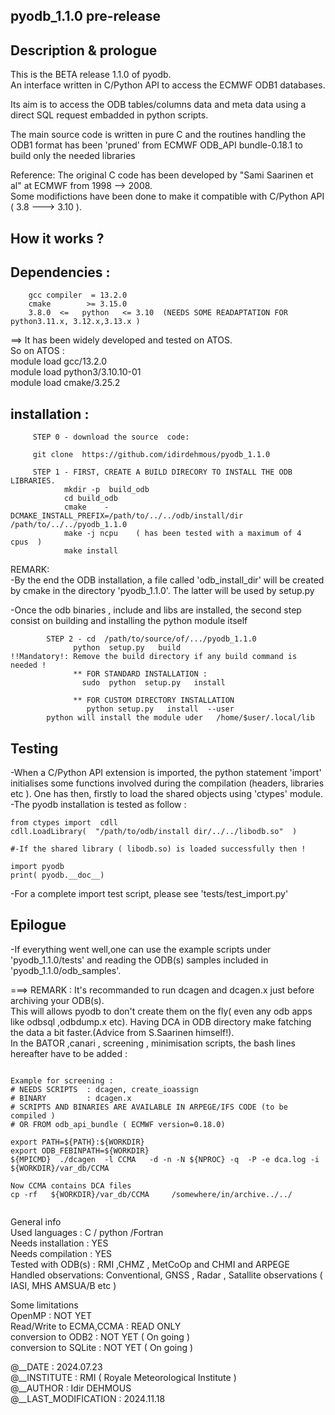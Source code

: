 ## pyodb_1.1.0  pre-release 


## Description & prologue 
This is the BETA release 1.1.0 of pyodb.<br />
An interface written in C/Python API to access the ECMWF ODB1 databases.<br />

Its aim is to access the ODB tables/columns data and meta data using a direct SQL request
embadded in python scripts.<br />

The main source code is written in pure C and the routines handling the ODB1
format has been 'pruned' from ECMWF ODB_API bundle-0.18.1 to build only the
needed libraries <br />

Reference:
The original C code has been developed by "Sami Saarinen et al" at ECMWF from 1998 --> 2008.  <br />
Some modifictions have been done to make it compatible with C/Python API ( 3.8 ---> 3.10 ).

## How it works ?

## Dependencies :
        gcc compiler  = 13.2.0    
        cmake        >= 3.15.0   
        3.8.0  <=   python   <= 3.10  (NEEDS SOME READAPTATION FOR python3.11.x, 3.12.x,3.13.x )

==> It has been widely developed and tested on ATOS. <br />
So on ATOS  : <br />
   module load   gcc/13.2.0           <br />
   module load   python3/3.10.10-01   <br />
   module load   cmake/3.25.2         <br />


## installation :  

   ```  
        STEP 0 - download the source  code:

        git clone  https://github.com/idirdehmous/pyodb_1.1.0 
 
        STEP 1 - FIRST, CREATE A BUILD DIRECORY TO INSTALL THE ODB LIBRARIES.
               mkdir -p  build_odb  
               cd build_odb 
               cmake    -DCMAKE_INSTALL_PREFIX=/path/to/../../odb/install/dir         /path/to/../../pyodb_1.1.0 
               make -j ncpu    ( has been tested with a maximum of 4  cpus  ) 
               make install  
```
REMARK:  <br />
-By the end the ODB installation, a file called 'odb_install_dir' will be created by cmake in the directory 'pyodb_1.1.0'. The latter will be used by setup.py <br />

-Once the odb binaries , include and libs are installed, the second step consist on building and installing the python module itself<br />

```
        STEP 2 - cd  /path/to/source/of/.../pyodb_1.1.0  
              python  setup.py   build 
!!Mandatory!: Remove the build directory if any build command is needed ! 
              ** FOR STANDARD INSTALLATION : 
                sudo  python  setup.py   install  

              ** FOR CUSTOM DIRECTORY INSTALLATION  
                 python setup.py   install  --user 
        python will install the module uder   /home/$user/.local/lib  
```

## Testing 
-When a C/Python API extension is imported, the python statement 'import' initialises some functions involved during the compilation (headers,  libraries etc ). One has then, firstly to load the shared objects using 'ctypes' module. <br /> 
-The pyodb installation is tested as follow : 
```
from ctypes import  cdll  
cdll.LoadLibrary(  "/path/to/odb/install dir/../../libodb.so"  )

#-If the shared library ( libodb.so) is loaded successfully then !

import pyodb
print( pyodb.__doc__) 
```
-For a complete import test script, please see 'tests/test_import.py'  

## Epilogue 
-If everything went well,one can use the example scripts under 'pyodb_1.1.0/tests' and reading the ODB(s) samples included in 'pyodb_1.1.0/odb_samples'. <br />

===> REMARK :
It's recommanded to run dcagen and dcagen.x just before archiving your ODB(s). <br /> 
This will allows pyodb to don't create them on the fly( even any odb apps like odbsql ,odbdump.x etc). Having DCA in ODB directory  make fatching the data a bit faster.(Advice from S.Saarinen himself!).  <br />
In the BATOR ,canari , screening , minimisation  scripts, the bash lines hereafter have to be added :  <br />
```

Example for screening :
# NEEDS SCRIPTS  : dcagen, create_ioassign
# BINARY         : dcagen.x 
# SCRIPTS AND BINARIES ARE AVAILABLE IN ARPEGE/IFS CODE (to be compiled )
# OR FROM odb_api_bundle ( ECMWF version=0.18.0)

export PATH=${PATH}:${WORKDIR}
export ODB_FEBINPATH=${WORKDIR}
${MPICMD}  ./dcagen  -l CCMA   -d -n -N ${NPROC} -q  -P -e dca.log -i  ${WORKDIR}/var_db/CCMA

Now CCMA contains DCA files 
cp -rf   ${WORKDIR}/var_db/CCMA     /somewhere/in/archive../../


```




General info        <br />
Used languages      : C / python /Fortran  <br />
Needs installation  : YES                  <br />
Needs compilation   : YES                  <br />
Tested with ODB(s)  : RMI ,CHMZ , MetCoOp and CHMI and ARPEGE  <br />
Handled observations: Conventional, GNSS , Radar , Satallite observations ( IASI, MHS AMSUA/B etc ) <br />

Some limitations    <br />
	  OpenMP                     : NOT YET    <br />
	  Read/Write to ECMA,CCMA    : READ ONLY  <br />
	  conversion to ODB2         : NOT YET   ( On going  ) <br />
	  conversion to SQLite : NOT YET   ( On going  ) <br />


@__DATE              :  2024.07.23    <br />
@__INSTITUTE         :  RMI ( Royale Meteorological Institute )   <br />
@__AUTHOR            :  Idir DEHMOUS    <br />
@__LAST_MODIFICATION :  2024.11.18      <br />
